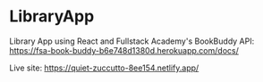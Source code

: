 # LibraryApp
Library App using React and Fullstack Academy's BookBuddy API: https://fsa-book-buddy-b6e748d1380d.herokuapp.com/docs/

Live site: https://quiet-zuccutto-8ee154.netlify.app/
